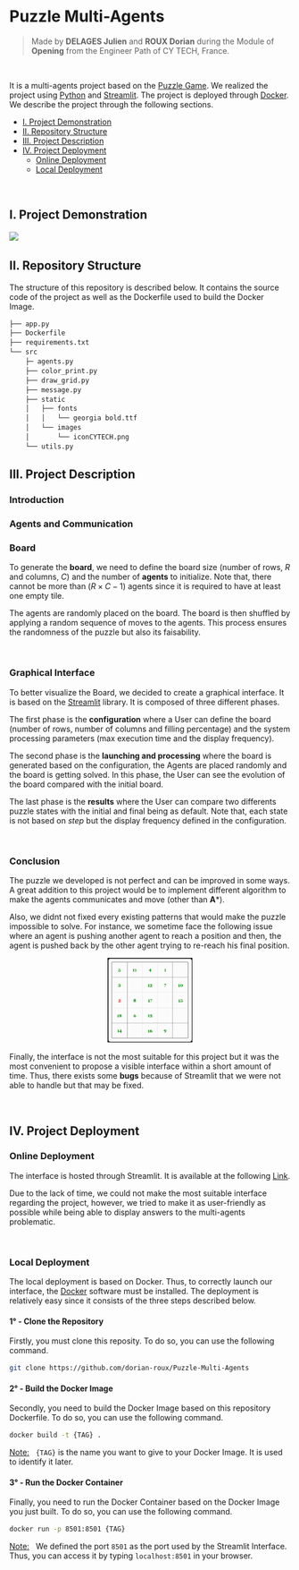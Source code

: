 # Puzzle Multi-Agents

> Made by **DELAGES Julien** and **ROUX Dorian** during the Module of **Opening** from the Engineer Path of CY TECH, France. 

<br>

It is a multi-agents project based on the [Puzzle Game](https://en.wikipedia.org/wiki/15_puzzle). We realized the project using [Python](https://www.python.org/) and [Streamlit](https://streamlit.io/). The project is deployed through [Docker](https://www.docker.com/).
 We describe the project through the following sections.
- [I. Project Demonstration](#project-demonstration)
- [II. Repository Structure](#repository-structure)
- [III. Project Description](#project-description)
- [IV. Project Deployment](#project-deployment)
    - [Online Deployment](#online-deployment)
    - [Local Deployment](#local-deployment)



<br>

## I. Project Demonstration
<img src="./src/static/gif/Demonstration.gif"/>

<br>

## II. Repository Structure
The structure of this repository is described below. It contains the source code of the project as well as the Dockerfile used to build the Docker Image.

```bash
├── app.py  
├── Dockerfile  
├── requirements.txt    
└── src    
    ├─ agents.py  
    ├── color_print.py  
    ├── draw_grid.py  
    ├── message.py  
    ├── static    
    │   ├── fonts     
    │   │   └── georgia bold.ttf   
    │   └── images  
    │       └── iconCYTECH.png  
    └── utils.py
```



## III. Project Description

### Introduction

### Agents and Communication

### Board

To generate the **board**, we need to define the board size (number of rows, *R* and columns, *C*) and the number of **agents** to initialize. Note that, there cannot be more than $(R \times C - 1)$ agents since it is required to have at least one empty tile.

The agents are randomly placed on the board. The board is then shuffled by applying a random sequence of moves to the agents. This process ensures the randomness of the puzzle but also its faisability.

<br>

### Graphical Interface

To better visualize the Board, we decided to create a graphical interface. It is based on the [Streamlit](https://streamlit.io/) library. It is composed of three different phases.

The first phase is the **configuration** where a User can define the board (number of rows, number of columns and filling percentage) and the system processing parameters (max execution time and the display frequency).

The second phase is the **launching and processing** where the board is generated based on the configuration, the Agents are placed randomly and the board is getting solved. In this phase, the User can see the evolution of the board compared with the initial board.

The last phase is the **results** where the User can compare two differents puzzle states with the initial and final being as default. Note that, each state is not based on *step* but the display frequency defined in the configuration.

<br>

### Conclusion

The puzzle we developed is not perfect and can be improved in some ways. A great addition to this project would be to implement different algorithm to make the agents communicates and move (other than **A***).

Also, we didnt not fixed every existing patterns that would make the puzzle impossible to solve. For instance, we sometime face the following issue where an agent is pushing another agent to reach a position and then, the agent is pushed back by the other agent trying to re-reach his final position.  
<p align="center">
    <a href="https://dorian-roux-puzzle-multi-agents-app-oec2z6.streamlit.app">
        <img src="./src/static/gif/Bug_Board.gif" style="width:30%"/>
    </a>
</p>

Finally, the interface is not the most suitable for this project but it was the most convenient to propose a visible interface within a short amount of time. Thus, there exists some **bugs** because of Streamlit that we were not able to handle but that may be fixed.

<br>


## IV. Project Deployment

### Online Deployment

The interface is hosted through Streamlit. It is available at the following [Link](https://dorian-roux-puzzle-multi-agents-app-oec2z6.streamlit.app/).

Due to the lack of time, we could not make the most suitable interface regarding the project, however, we tried to make it as user-friendly as possible while being able to display answers to the multi-agents problematic.

<br>

### Local Deployment

The local deployment is based on Docker. Thus, to correctly launch our interface, the [Docker](https://www.docker.com/) software must be installed. The deployment is relatively easy since it consists of the three steps described below.

#### **1° - Clone the Repository**
Firstly, you must clone this reposity. To do so, you can use the following command.
```bash
git clone https://github.com/dorian-roux/Puzzle-Multi-Agents
```

#### **2° - Build the Docker Image**
Secondly, you need to build the Docker Image based on this repository Dockerfile. To do so, you can use the following command.
```bash
docker build -t {TAG} .
```
<u>Note:</u> &nbsp; `{TAG}` is the name you want to give to your Docker Image. It is used to identify it later.


#### **3° - Run the Docker Container**
Finally, you need to run the Docker Container based on the Docker Image you just built. To do so, you can use the following command.
```bash
docker run -p 8501:8501 {TAG}
```
<u>Note:</u> &nbsp; We defined the port `8501` as the port used by the Streamlit Interface. Thus, you can access it by typing `localhost:8501` in your browser.



